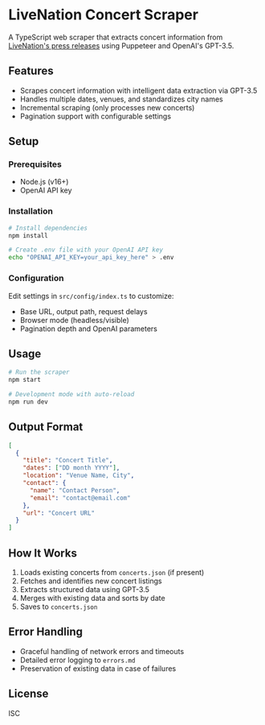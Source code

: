 # LiveNation Concert Scraper

A TypeScript web scraper that extracts concert information from [LiveNation's press releases](https://press.livenation.be/category/nieuw-concert) using Puppeteer and OpenAI's GPT-3.5.

## Features

- Scrapes concert information with intelligent data extraction via GPT-3.5
- Handles multiple dates, venues, and standardizes city names
- Incremental scraping (only processes new concerts)
- Pagination support with configurable settings

## Setup

### Prerequisites
- Node.js (v16+)
- OpenAI API key

### Installation
```bash
# Install dependencies
npm install

# Create .env file with your OpenAI API key
echo "OPENAI_API_KEY=your_api_key_here" > .env
```

### Configuration
Edit settings in `src/config/index.ts` to customize:
- Base URL, output path, request delays
- Browser mode (headless/visible)
- Pagination depth and OpenAI parameters

## Usage

```bash
# Run the scraper
npm start

# Development mode with auto-reload
npm run dev
```

## Output Format

```json
[
  {
    "title": "Concert Title",
    "dates": ["DD month YYYY"],
    "location": "Venue Name, City",
    "contact": {
      "name": "Contact Person",
      "email": "contact@email.com"
    },
    "url": "Concert URL"
  }
]
```

## How It Works

1. Loads existing concerts from `concerts.json` (if present)
2. Fetches and identifies new concert listings
3. Extracts structured data using GPT-3.5
4. Merges with existing data and sorts by date
5. Saves to `concerts.json`

## Error Handling

- Graceful handling of network errors and timeouts
- Detailed error logging to `errors.md`
- Preservation of existing data in case of failures

## License

ISC